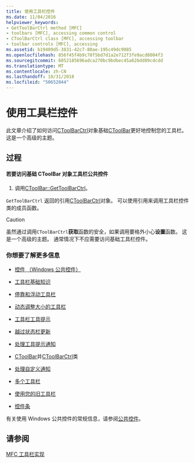 ```yaml
---
title: 使用工具栏控件
ms.date: 11/04/2016
helpviewer_keywords:
- GetToolBarCtrl method [MFC]
- toolbars [MFC], accessing common control
- CToolBarCtrl class [MFC], accessing toolbar
- toolbar controls [MFC], accessing
ms.assetid: b19409d5-3831-42c7-80ae-195c49dc9085
ms.openlocfilehash: 856f45f4b9c78f5bd7d1a2e712f3fe9acd8004f3
ms.sourcegitcommit: 6052185696adca270bc9bdbec45a626dd89cdcdd
ms.translationtype: MT
ms.contentlocale: zh-CN
ms.lasthandoff: 10/31/2018
ms.locfileid: "50652044"
---
```

# <a name="working-with-the-toolbar-control"></a>使用工具栏控件

此文章介绍了如何访问[CToolBarCtrl](../mfc/reference/ctoolbarctrl-class.md)对象基础[CToolBar](../mfc/reference/ctoolbar-class.md)更好地控制您的工具栏。 这是一个高级的主题。

## <a name="procedures"></a>过程

#### <a name="to-access-the-toolbar-common-control-underlying-your-ctoolbar-object"></a>若要访问基础 CToolBar 对象工具栏公共控件

1. 调用[CToolBar::GetToolBarCtrl](../mfc/reference/ctoolbar-class.md#gettoolbarctrl)。

`GetToolBarCtrl` 返回的引用[CToolBarCtrl](../mfc/reference/ctoolbarctrl-class.md)对象。 可以使用引用来调用工具栏控件类的成员函数。

> [!CAUTION]
>  虽然通过调用`CToolBarCtrl`**获取**函数的安全，如果调用要格外小心**设置**函数。 这是一个高级的主题。 通常情况下不应需要访问基础工具栏控件。

### <a name="what-do-you-want-to-know-more-about"></a>你想要了解更多信息

- [控件 （Windows 公共控件）](../mfc/controls-mfc.md)

- [工具栏基础知识](../mfc/toolbar-fundamentals.md)

- [停靠和浮动工具栏](../mfc/docking-and-floating-toolbars.md)

- [动态调整大小的工具栏](../mfc/docking-and-floating-toolbars.md)

- [工具栏工具提示](../mfc/toolbar-tool-tips.md)

- [越过状态栏更新](../mfc/toolbar-tool-tips.md)

- [处理工具提示通知](../mfc/handling-tool-tip-notifications.md)

- [CToolBar](../mfc/reference/ctoolbar-class.md)并[CToolBarCtrl](../mfc/reference/ctoolbarctrl-class.md)类

- [处理自定义通知](../mfc/handling-customization-notifications.md)

- [多个工具栏](../mfc/toolbar-fundamentals.md)

- [使用您的旧工具栏](../mfc/using-your-old-toolbars.md)

- [控件条](../mfc/control-bars.md)

有关使用 Windows 公共控件的常规信息，请参阅[公共控件](/windows/desktop/Controls/common-controls-intro)。

## <a name="see-also"></a>请参阅

[MFC 工具栏实现](../mfc/mfc-toolbar-implementation.md)

